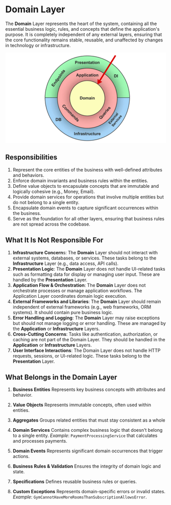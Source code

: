 # Domain Layer
The **Domain** Layer represents the heart of the system, containing all the essential business logic, rules, and concepts that define the application's purpose. It is completely independent of any external layers, ensuring that the core functionality remains stable, reusable, and unaffected by changes in technology or infrastructure.

![Domain](../../../assets/diagrams/clean-architecture-domain.png)

## Responsibilities
1. Represent the core entities of the business with well-defined attributes and behaviors.
2. Enforce domain invariants and business rules within the entities.
3. Define value objects to encapsulate concepts that are immutable and logically cohesive (e.g., Money, Email).
4. Provide domain services for operations that involve multiple entities but do not belong to a single entity.
5. Encapsulate domain events to capture significant occurrences within the business.
6. Serve as the foundation for all other layers, ensuring that business rules are not spread across the codebase.

## What It Is Not Responsible For
1. **Infrastructure Concern**s: The **Domain** Layer should not interact with external systems, databases, or services. These tasks belong to the **Infrastructure** Layer (e.g., data access, API calls).
2. **Presentation Logic**: The **Domain** Layer does not handle UI-related tasks such as formatting data for display or managing user input. These are handled by the **Presentation** Layer.
3. **Application Flow & Orchestration**: The **Domain** Layer does not orchestrate processes or manage application workflows. The Application Layer coordinates domain logic execution.
4. **External Frameworks and Libraries**: The **Domain** Layer should remain independent of external frameworks (e.g., web frameworks, ORM systems). It should contain pure business logic.
5. **Error Handling and Logging**: The **Domain** Layer may raise exceptions but should not manage logging or error handling. These are managed by the **Application** or **Infrastructure** Layers.
6. **Cross-Cutting Concerns**: Tasks like authentication, authorization, or caching are not part of the Domain Layer. They should be handled in the **Application** or **Infrastructure** Layers.
7. **User Interface Interactions**: The Domain Layer does not handle HTTP requests, sessions, or UI-related logic. These tasks belong to the **Presentation** Layer.

## What Belongs in the Domain Layer
1. **Business Entities**
   Represents key business concepts with attributes and behavior.

2. **Value Objects**
   Represents immutable concepts, often used within entities.

3. **Aggregates**
   Groups related entities that must stay consistent as a whole

4. **Domain Services**
   Contains complex business logic that doesn't belong to a single entity.
   *Example*: `PaymentProcessingService` that calculates and processes payments.

5. **Domain Events**
   Represents significant domain occurrences that trigger actions.

6. **Business Rules & Validation**
   Ensures the integrity of domain logic and state.

7. **Specifications**
   Defines reusable business rules or queries.

8. **Custom Exceptions**
    Represents domain-specific errors or invalid states.
    *Example*: `GymCannotHaveMoreRoomsThanSubscriptionAllowsError`.
